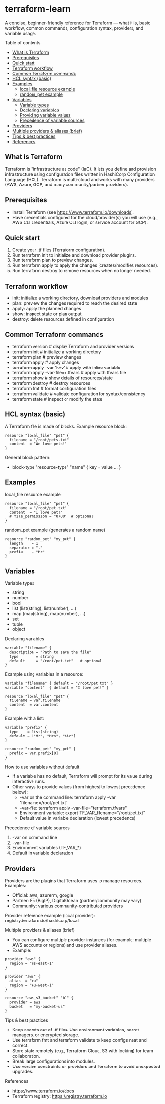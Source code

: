 # terraform-learn

A concise, beginner-friendly reference for Terraform — what it is, basic workflow, common commands, configuration syntax, providers, and variable usage.

Table of contents
- [What is Terraform](#what-is-terraform)
- [Prerequisites](#prerequisites)
- [Quick start](#quick-start)
- [Terraform workflow](#terraform-workflow)
- [Common Terraform commands](#common-terraform-commands)
- [HCL syntax (basic)](#hcl-syntax-basic)
- [Examples](#examples)
  - [local_file resource example](#local_file-resource-example)
  - [random_pet example](#random_pet-example)
- [Variables](#variables)
  - [Variable types](#variable-types)
  - [Declaring variables](#declaring-variables)
  - [Providing variable values](#providing-variable-values)
  - [Precedence of variable sources](#precedence-of-variable-sources)
- [Providers](#providers)
- [Multiple providers & aliases (brief)](#multiple-providers--aliases-brief)
- [Tips & best practices](#tips--best-practices)
- [References](#references)

What is Terraform
------------------
Terraform is "infrastructure as code" (IaC). It lets you define and provision infrastructure using configuration files written in HashiCorp Configuration Language (HCL). Terraform is multi‑cloud and works with many providers (AWS, Azure, GCP, and many community/partner providers).

Prerequisites
-------------
- Install Terraform (see https://www.terraform.io/downloads).
- Have credentials configured for the cloud/provider(s) you will use (e.g., AWS CLI credentials, Azure CLI login, or service account for GCP).

Quick start
-----------
1. Create your .tf files (Terraform configuration).
2. Run terraform init to initialize and download provider plugins.
3. Run terraform plan to preview changes.
4. Run terraform apply to apply the changes (creates/modifies resources).
5. Run terraform destroy to remove resources when no longer needed.

Terraform workflow
------------------
- init: initialize a working directory, download providers and modules
- plan: preview the changes required to reach the desired state
- apply: apply the planned changes
- show: inspect state or plan output
- destroy: delete resources defined in configuration

Common Terraform commands
-------------------------
- terraform version               # display Terraform and provider versions
- terraform init                  # initialize a working directory
- terraform plan                  # preview changes
- terraform apply                 # apply changes
- terraform apply -var 'k=v'      # apply with inline variable
- terraform apply -var-file=x.tfvars  # apply with tfvars file
- terraform show                  # show details of resources/state
- terraform destroy               # destroy resources
- terraform fmt                   # format configuration files
- terraform validate              # validate configuration for syntax/consistency
- terraform state <subcommand>    # inspect or modify the state

HCL syntax (basic)
------------------
A Terraform file is made of blocks. Example resource block:

```hcl
resource "local_file" "pet" {
  filename = "/root/pets.txt"
  content  = "We love pets!"
}
```

General block pattern:
- block-type "resource-type" "name" { key = value ... }

Examples
--------

local_file resource example
```hcl
resource "local_file" "pet" {
  filename = "/root/pet.txt"
  content  = "I love pet!"
  # file_permission = "0700"  # optional
}
```

random_pet example (generates a random name)
```hcl
resource "random_pet" "my_pet" {
  length    = 1
  separator = "."
  prefix    = "Mr"
}
```

Variables
---------

Variable types
- string
- number
- bool
- list (list(string), list(number), ...)
- map (map(string), map(number), ...)
- set
- tuple
- object

Declaring variables
```hcl
variable "filename" {
  description = "Path to save the file"
  type        = string
  default     = "/root/pet.txt"   # optional
}
```

Example using variables in a resource:
```hcl
variable "filename" { default = "/root/pet.txt" }
variable "content"  { default = "I love pet!" }

resource "local_file" "pet" {
  filename = var.filename
  content  = var.content
}
```

Example with a list:
```hcl
variable "prefix" {
  type    = list(string)
  default = ["Mr", "Mrs", "Sir"]
}

resource "random_pet" "my_pet" {
  prefix = var.prefix[0]
}
```

How to use variables without default
- If a variable has no default, Terraform will prompt for its value during interactive runs.
- Other ways to provide values (from highest to lowest precedence below):
  - -var on the command line: terraform apply -var 'filename=/root/pet.txt'
  - -var-file: terraform apply -var-file="terraform.tfvars"
  - Environment variable: export TF_VAR_filename="/root/pet.txt"
  - Default value in variable declaration (lowest precedence)

Precedence of variable sources
1. -var on command line
2. -var-file
3. Environment variables (TF_VAR_*)
4. Default in variable declaration

Providers
---------
Providers are the plugins that Terraform uses to manage resources. Examples:
- Official: aws, azurerm, google
- Partner: F5 (BigIP), DigitalOcean (partner/community may vary)
- Community: various community-contributed providers

Provider reference example (local provider):
registry.terraform.io/hashicorp/local

Multiple providers & aliases (brief)
- You can configure multiple provider instances (for example: multiple AWS accounts or regions) and use provider aliases.
- Example:
```hcl
provider "aws" {
  region = "us-east-1"
}

provider "aws" {
  alias  = "eu"
  region = "eu-west-1"
}

resource "aws_s3_bucket" "b1" {
  provider = aws
  bucket   = "my-bucket-us"
}
```

Tips & best practices
- Keep secrets out of .tf files. Use environment variables, secret managers, or encrypted storage.
- Use terraform fmt and terraform validate to keep configs neat and correct.
- Store state remotely (e.g., Terraform Cloud, S3 with locking) for team collaboration.
- Break large configurations into modules.
- Use version constraints on providers and Terraform to avoid unexpected upgrades.

References
- https://www.terraform.io/docs
- Terraform registry: https://registry.terraform.io
